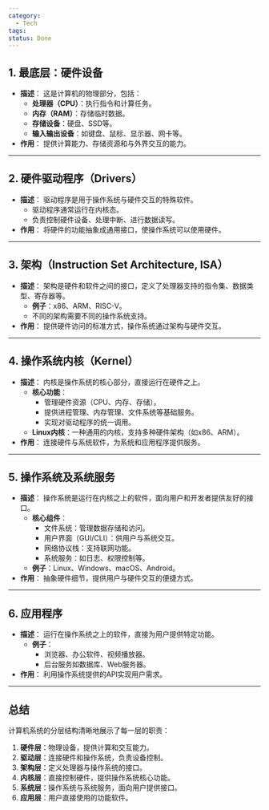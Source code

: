 ```yaml
---
category:
  - Tech
tags: 
status: Done
---
```

## **1. 最底层：硬件设备**
- **描述**：
  这是计算机的物理部分，包括：
  - **处理器（CPU）**：执行指令和计算任务。
  - **内存（RAM）**：存储临时数据。
  - **存储设备**：硬盘、SSD等。
  - **输入输出设备**：如键盘、鼠标、显示器、网卡等。
- **作用**：
  提供计算能力、存储资源和与外界交互的能力。

---

## **2. 硬件驱动程序（Drivers）**
- **描述**：
  驱动程序是用于操作系统与硬件交互的特殊软件。
  - 驱动程序通常运行在内核态。
  - 负责控制硬件设备、处理中断、进行数据读写。
- **作用**：
  将硬件的功能抽象成通用接口，使操作系统可以使用硬件。

---

## **3. 架构（Instruction Set Architecture, ISA）**
- **描述**：
  架构是硬件和软件之间的接口，定义了处理器支持的指令集、数据类型、寄存器等。
  - **例子**：x86、ARM、RISC-V。
  - 不同的架构需要不同的操作系统支持。
- **作用**：
  提供硬件访问的标准方式，操作系统通过架构与硬件交互。

---

## **4. 操作系统内核（Kernel）**
- **描述**：
  内核是操作系统的核心部分，直接运行在硬件之上。
  - **核心功能**：
    - 管理硬件资源（CPU、内存、存储）。
    - 提供进程管理、内存管理、文件系统等基础服务。
    - 实现对驱动程序的统一调用。
  - **Linux内核**：一种通用的内核，支持多种硬件架构（如x86、ARM）。
- **作用**：
  连接硬件与系统软件，为系统和应用程序提供服务。

---

## **5. 操作系统及系统服务**
- **描述**：
  操作系统是运行在内核之上的软件，面向用户和开发者提供友好的接口。
  - **核心组件**：
    - 文件系统：管理数据存储和访问。
    - 用户界面（GUI/CLI）：供用户与系统交互。
    - 网络协议栈：支持联网功能。
    - 系统服务：如日志、权限控制等。
  - **例子**：Linux、Windows、macOS、Android。
- **作用**：
  抽象硬件细节，提供用户与硬件交互的便捷方式。

---

## **6. 应用程序**
- **描述**：
  运行在操作系统之上的软件，直接为用户提供特定功能。
  - **例子**：
    - 浏览器、办公软件、视频播放器。
    - 后台服务如数据库、Web服务器。
- **作用**：
  利用操作系统提供的API实现用户需求。

---
## **总结**
计算机系统的分层结构清晰地展示了每一层的职责：
1. **硬件层**：物理设备，提供计算和交互能力。
2. **驱动层**：连接硬件和操作系统，负责设备控制。
3. **架构层**：定义处理器与操作系统的接口。
4. **内核层**：直接控制硬件，提供操作系统核心功能。
5. **系统层**：操作系统与系统服务，面向用户提供接口。
6. **应用层**：用户直接使用的功能软件。


